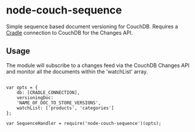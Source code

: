 # node-couch-sequence

Simple sequence based document versioning for CouchDB. Requires a [Cradle](https://github.com/cloudhead/cradle/) connection to CouchDB for the Changes API.

## Usage

The module will subscribe to a changes feed via the CouchDB Changes API and monitor all the documents within the 'watchList' array.

```npm install node-couch-sequence

var opts = { 
	db: [CRADLE_CONNECTION], 
	versioningDoc: 
	'NAME_OF_DOC_TO_STORE_VERSIONS', 
	watchList: ['products', 'categories']
};

var SequenceHandler = require('node-couch-sequence')(opts);
```
